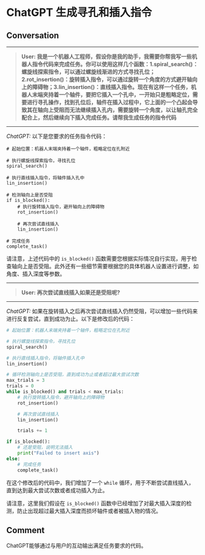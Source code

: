 # ChatGPT 生成寻孔和插入指令

## Conversation
---
> **User: 我是一个机器人工程师，假设你是我的助手，我需要你帮我写一些机器人指令代码来完成任务。你可以使用这样几个函数：1.spiral_search()：螺旋线探索指令，可以通过螺旋线渐进的方式寻找孔位；2.rot_insertion()：旋转插入指令，可以通过旋转一个角度的方式避开轴向上的障碍物；3.lin_insertion()：直线插入指令。现在有这样一个任务，机器人末端夹持着一个轴件，要把它插入一个孔中，一开始只是粗略定位，需要进行寻孔操作，找到孔位后，轴件在插入过程中，它上面的一个凸起会导致其在轴向上受阻而无法继续插入孔内，需要旋转一个角度，以让轴孔完全配合上，然后继续向下插入完成任务。请帮我生成任务的指令代码**
---

*ChatGPT:* 
以下是您要求的任务指令代码：

```
# 起始位置：机器人末端夹持着一个轴件，粗略定位在孔附近

# 执行螺旋线探索指令，寻找孔位
spiral_search()

# 执行直线插入指令，将轴件插入孔中
lin_insertion()

# 检测轴向上是否受阻
if is_blocked():
    # 执行旋转插入指令，避开轴向上的障碍物
    rot_insertion()

    # 再次尝试直线插入
    lin_insertion()

# 完成任务
complete_task()
```

请注意，上述代码中的 `is_blocked()` 函数需要您根据实际情况自行实现，用于检查轴向上是否受阻。此外还有一些细节需要根据您的具体机器人设置进行调整，如角度、插入深度等参数。

---
> **User: 再次尝试直线插入如果还是受阻呢?**
---

*ChatGPT:*
如果在旋转插入之后再次尝试直线插入仍然受阻，可以增加一些代码来进行反复尝试，直到成功为止。以下是修改后的代码：

```python
# 起始位置：机器人末端夹持着一个轴件，粗略定位在孔附近

# 执行螺旋线探索指令，寻找孔位
spiral_search()

# 执行直线插入指令，将轴件插入孔中
lin_insertion()

# 循环检测轴向上是否受阻，直到成功为止或者超过最大尝试次数
max_trials = 3
trials = 0
while is_blocked() and trials < max_trials:
    # 执行旋转插入指令，避开轴向上的障碍物
    rot_insertion()

    # 再次尝试直线插入
    lin_insertion()

    trials += 1

if is_blocked():
    # 还是受阻，说明无法插入
    print("Failed to insert axis")
else:
    # 完成任务
    complete_task()
```

在这个修改后的代码中，我们增加了一个 `while` 循环，用于不断尝试直线插入，直到达到最大尝试次数或者成功插入为止。

请注意，这里我们假设在 `is_blocked()` 函数中已经增加了对最大插入深度的检测，防止出现超过最大插入深度而损坏轴件或者被插入物的情况。

## Comment

ChatGPT能够通过与用户的互动输出满足任务要求的代码。
